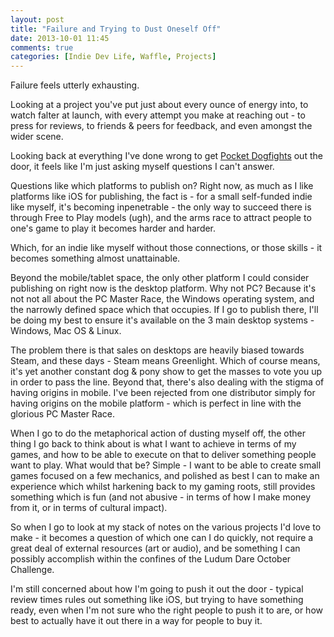 ```yaml
---
layout: post
title: "Failure and Trying to Dust Oneself Off"
date: 2013-10-01 11:45
comments: true
categories: [Indie Dev Life, Waffle, Projects]
---
```

Failure feels utterly exhausting.

Looking at a project you've put just about every ounce of energy into, to watch falter at launch, with every attempt you make at reaching out - to press for reviews, to friends &amp; peers for feedback, and even amongst the wider scene.

Looking back at everything I've done wrong to get [Pocket Dogfights](http://www.pocketdogfights.com) out the door, it feels like I'm just asking myself questions I can't answer.

<!-- more -->

Questions like which platforms to publish on? Right now, as much as I like platforms like iOS for publishing, the fact is - for a small self-funded indie like myself, it's becoming inpenetrable - the only way to succeed there is through Free to Play models (ugh), and the arms race to attract people to one's game to play it becomes harder and harder.

Which, for an indie like myself without those connections, or those skills - it becomes something almost unattainable.

Beyond the mobile/tablet space, the only other platform I could consider publishing on right now is the desktop platform. Why not PC? Because it's not not all about the PC Master Race, the Windows operating system, and the narrowly defined space which that occupies. If I go to publish there, I'll be doing my best to ensure it's available on the 3 main desktop systems - Windows, Mac OS &amp; Linux.

The problem there is that sales on desktops are heavily biased towards Steam, and these days - Steam means Greenlight. Which of course means, it's yet another constant dog &amp; pony show to get the masses to vote you up in order to pass the line. Beyond that, there's also dealing with the stigma of having origins in mobile. I've been rejected from one distributor simply for having origins on the mobile platform - which is perfect in line with the glorious PC Master Race.

When I go to do the metaphorical action of dusting myself off, the other thing I go back to think about is what I want to achieve in terms of my games, and how to be able to execute on that to deliver something people want to play. What would that be? Simple - I want to be able to create small games focused on a few mechanics, and polished as best I can to make an experience which whilst harkening back to my gaming roots, still provides something which is fun (and not abusive - in terms of how I make money from it, or in terms of cultural impact).

So when I go to look at my stack of notes on the various projects I'd love to make - it becomes a question of which one can I do quickly, not require a great deal of external resources (art or audio), and be something I can possibly accomplish within the confines of the Ludum Dare October Challenge.

I'm still concerned about how I'm going to push it out the door - typical review times rules out something like iOS, but trying to have something ready, even when I'm not sure who the right people to push it to are, or how best to actually have it out there in a way for people to buy it.